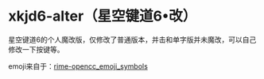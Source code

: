# xkjd6-alter（星空键道6•改）

星空键道6的个人魔改版，仅修改了普通版本，并击和单字版并未魔改，可以自己修改一下按键等。

emoji来自于：[rime-opencc_emoji_symbols](https://github.com/rtransformation/rime-opencc_emoji_symbols)
